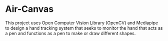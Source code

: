 # Air-Canvas

This project uses Open Computer Vision Library (OpenCV) and Mediapipe to design a hand tracking system that seeks to monitor the hand that acts as a pen and functions as a pen to make or draw different shapes.


